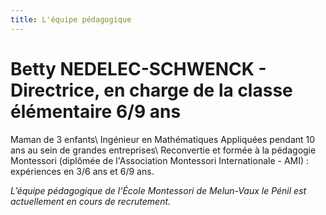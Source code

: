 ```yaml
---
title: L'équipe pédagogique
---
```


# Betty NEDELEC-SCHWENCK - Directrice, en charge de la classe élémentaire 6/9 ans

Maman de 3 enfants\\
Ingénieur en Mathématiques Appliquées pendant 10 ans au sein de grandes entreprises\\
Reconvertie et formée à la pédagogie Montessori (diplômée de l'Association Montessori Internationale - AMI) : expériences en 3/6 ans et 6/9 ans.

*L’équipe pédagogique de l’École Montessori de Melun-Vaux le Pénil est actuellement en cours de recrutement.*
